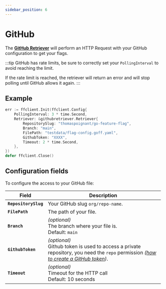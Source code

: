 ```yaml
---
sidebar_position: 6
---
```


# GitHub

The [**GitHub Retriever**](https://pkg.go.dev/github.com/thomaspoignant/go-feature-flag/retriever/githubretriever/#Retriever)
will perform an HTTP Request with your GitHub configuration to get your flags.

:::tip
GitHub has rate limits, be sure to correctly set your `PollingInterval` to avoid reaching the limit.

If the rate limit is reached, the retriever will return an error and will stop polling until GitHub allows it again.
:::

## Example

```go showLineNumbers
err := ffclient.Init(ffclient.Config{
    PollingInterval: 3 * time.Second,
    Retriever: &githubretriever.Retriever{
        RepositorySlug: "thomaspoignant/go-feature-flag",
        Branch: "main",
        FilePath: "testdata/flag-config.goff.yaml",
        GithubToken: "XXXX",
        Timeout: 2 * time.Second,
    },
})
defer ffclient.Close()
```

## Configuration fields

To configure the access to your GitHub file:

| Field                | Description                                                                                                                                                                                                                                               |
|----------------------|-----------------------------------------------------------------------------------------------------------------------------------------------------------------------------------------------------------------------------------------------------------|
| **`RepositorySlug`** | Your GitHub slug `org/repo-name`.                                                                                                                                                                                                                         |
| **`FilePath`**       | The path of your file.                                                                                                                                                                                                                                    |
| **`Branch`**         | *(optional)*<br/>The branch where your file is.<br/>Default: `main`                                                                                                                                                                                         |
| **`GithubToken`**    | *(optional)*<br/>Github token is used to access a private repository, you need the `repo` permission *([how to create a GitHub token](https://docs.github.com/en/free-pro-team@latest/github/authenticating-to-github/creating-a-personal-access-token))*. |
| **`Timeout`**        | *(optional)*<br/>Timeout for the HTTP call <br/>Default: 10 seconds                                                                                                                                                                                         |
